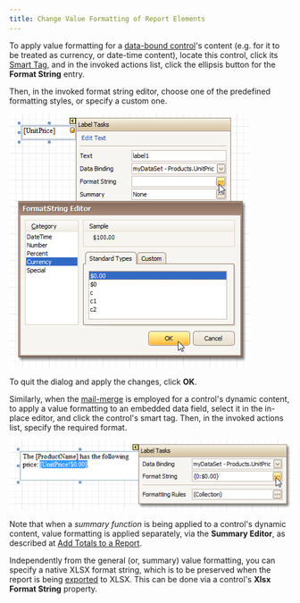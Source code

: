 ```yaml
---
title: Change Value Formatting of Report Elements
---
```

To apply value formatting for a [data-bound control](../../../../../interface-elements-for-desktop/articles/report-designer/report-designer-for-winforms/report-editing-basics/displaying-values-from-a-database-(binding-report-elements-to-data).md)'s content (e.g. for it to be treated as currency, or date-time content), locate this control, click its [Smart Tag](../../../../../interface-elements-for-desktop/articles/report-designer/report-designer-for-winforms/report-designer-reference/report-designer-ui/smart-tag.md), and in the invoked actions list, click the ellipsis button for the **Format String** entry.

Then, in the invoked format string editor, choose one of the predefined formatting styles, or specify a custom one.

![ElementFormatString](../../../../images/Img9160.png)

To quit the dialog and apply the changes, click **OK**.

Similarly, when the [mail-merge](../../../../../interface-elements-for-desktop/articles/report-designer/report-designer-for-winforms/report-editing-basics/use-mail-merge-in-report-elements.md) is employed for a control's dynamic content, to apply a value formatting to an embedded data field, select it in the in-place editor, and click the control's smart tag. Then, in the invoked actions list, specify the required format.

![ElementFormatString_1](../../../../images/Img11070.png)

Note that when a _summary function_ is being applied to a control's dynamic content, value formatting is applied separately, via the **Summary Editor**, as described at [Add Totals to a Report](../../../../../interface-elements-for-desktop/articles/report-designer/report-designer-for-winforms/report-editing-basics/add-totals-to-a-report.md).

Independently from the general (or, summary) value formatting, you can specify a native XLSX format string, which is to be preserved when the report is being [exported](../../../../../interface-elements-for-desktop/articles/print-preview/print-preview-for-winforms/exporting/exporting-from-print-preview.md) to XLSX. This can be done via a control's **Xlsx Format String** property.